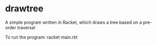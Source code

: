 drawtree
========

A simple program written in Racket, which draws a tree based on a pre-order traversal

To run the program:
racket main.rkt
